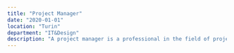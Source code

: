 ```yaml
---
title: "Project Manager"
date: "2020-01-01"
location: "Turin"
department: "IT&Design"
description: "A project manager is a professional in the field of project management. Project managers have the responsibility of the planning, procurement and execution of a project, in any undertaking that has a defined scope, defined start and a defined finish"
---
```

